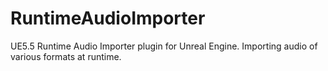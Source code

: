 # RuntimeAudioImporter
UE5.5 Runtime Audio Importer plugin for Unreal Engine. Importing audio of various formats at runtime. 
